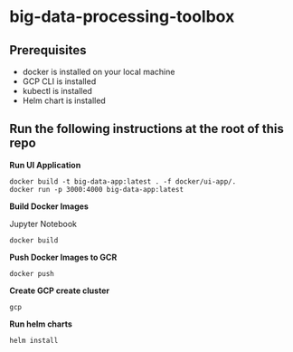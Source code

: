 # big-data-processing-toolbox

## Prerequisites

- docker is installed on your local machine
- GCP CLI is installed
- kubectl is installed
- Helm chart is installed

## Run the following instructions at the root of this repo

**Run UI Application**

    docker build -t big-data-app:latest . -f docker/ui-app/.
    docker run -p 3000:4000 big-data-app:latest

**Build Docker Images**

Jupyter Notebook

    docker build

**Push Docker Images to GCR**

    docker push

**Create GCP create cluster**

    gcp

**Run helm charts**

    helm install